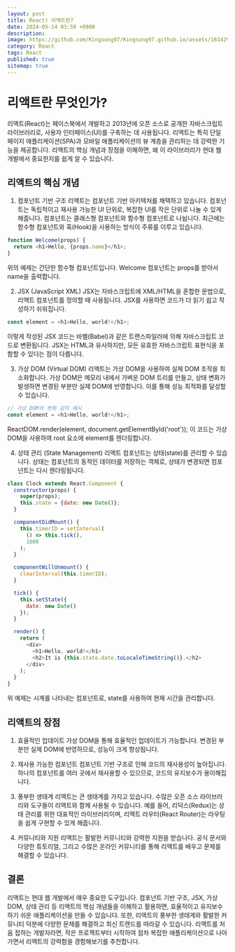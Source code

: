 ```yaml
---
layout: post
title: React) 리액트란?
date: 2024-05-14 03:59 +0900
description: 
image: https://github.com/Kingsong97/Kingsong97.github.io/assets/161429740/40a4a852-bb3e-4b05-b659-200d4f073af5
category: React
tags: React
published: true
sitemap: true
---
```


# 리액트란 무엇인가?
리액트(React)는 페이스북에서 개발하고 2013년에 오픈 소스로 공개한 자바스크립트 라이브러리로, 사용자 인터페이스(UI)를 구축하는 데 사용됩니다. 리액트는 특히 단일 페이지 애플리케이션(SPA)과 모바일 애플리케이션의 뷰 계층을 관리하는 데 강력한 기능을 제공합니다. 리액트의 핵심 개념과 장점을 이해하면, 왜 이 라이브러리가 현대 웹 개발에서 중요한지를 쉽게 알 수 있습니다.

## 리액트의 핵심 개념
1. 컴포넌트 기반 구조
리액트는 컴포넌트 기반 아키텍처를 채택하고 있습니다. 컴포넌트는 독립적이고 재사용 가능한 UI 단위로, 복잡한 UI를 작은 단위로 나눌 수 있게 해줍니다. 컴포넌트는 클래스형 컴포넌트와 함수형 컴포넌트로 나뉩니다. 최근에는 함수형 컴포넌트와 훅(Hook)을 사용하는 방식이 주류를 이루고 있습니다.

```javascript
function Welcome(props) {
  return <h1>Hello, {props.name}</h1>;
}
```
위의 예제는 간단한 함수형 컴포넌트입니다. Welcome 컴포넌트는 props를 받아서 name을 출력합니다.

2. JSX (JavaScript XML)
JSX는 자바스크립트에 XML/HTML을 혼합한 문법으로, 리액트 컴포넌트를 정의할 때 사용됩니다. JSX를 사용하면 코드가 더 읽기 쉽고 작성하기 쉬워집니다.

``` javascript
const element = <h1>Hello, world!</h1>;
```
이렇게 작성된 JSX 코드는 바벨(Babel)과 같은 트랜스파일러에 의해 자바스크립트 코드로 변환됩니다. JSX는 HTML과 유사하지만, 모든 유효한 자바스크립트 표현식을 포함할 수 있다는 점이 다릅니다.

3. 가상 DOM (Virtual DOM)
리액트는 가상 DOM을 사용하여 실제 DOM 조작을 최소화합니다. 가상 DOM은 메모리 내에서 가벼운 DOM 트리를 만들고, 상태 변화가 발생하면 변경된 부분만 실제 DOM에 반영합니다. 이를 통해 성능 최적화를 달성할 수 있습니다.

```javascript
// 가상 DOM의 변화 감지 예시
const element = <h1>Hello, world!</h1>;
```
ReactDOM.render(element, document.getElementById('root'));
이 코드는 가상 DOM을 사용하여 root 요소에 element를 렌더링합니다.

4. 상태 관리 (State Management)
리액트 컴포넌트는 상태(state)를 관리할 수 있습니다. 상태는 컴포넌트의 동적인 데이터를 저장하는 객체로, 상태가 변경되면 컴포넌트는 다시 렌더링됩니다.

```javascript
class Clock extends React.Component {
  constructor(props) {
    super(props);
    this.state = {date: new Date()};
  }

  componentDidMount() {
    this.timerID = setInterval(
      () => this.tick(),
      1000
    );
  }

  componentWillUnmount() {
    clearInterval(this.timerID);
  }

  tick() {
    this.setState({
      date: new Date()
    });
  }

  render() {
    return (
      <div>
        <h1>Hello, world!</h1>
        <h2>It is {this.state.date.toLocaleTimeString()}.</h2>
      </div>
    );
  }
}
```
위 예제는 시계를 나타내는 컴포넌트로, state를 사용하여 현재 시간을 관리합니다.

## 리액트의 장점
1. 효율적인 업데이트
가상 DOM을 통해 효율적인 업데이트가 가능합니다. 변경된 부분만 실제 DOM에 반영하므로, 성능이 크게 향상됩니다.

2. 재사용 가능한 컴포넌트
컴포넌트 기반 구조로 인해 코드의 재사용성이 높아집니다. 하나의 컴포넌트를 여러 곳에서 재사용할 수 있으므로, 코드의 유지보수가 용이해집니다.

3. 풍부한 생태계
리액트는 큰 생태계를 가지고 있습니다. 수많은 오픈 소스 라이브러리와 도구들이 리액트와 함께 사용될 수 있습니다. 예를 들어, 리덕스(Redux)는 상태 관리를 위한 대표적인 라이브러리이며, 리액트 라우터(React Router)는 라우팅을 쉽게 구현할 수 있게 해줍니다.

4. 커뮤니티와 지원
리액트는 활발한 커뮤니티와 강력한 지원을 받습니다. 공식 문서와 다양한 튜토리얼, 그리고 수많은 온라인 커뮤니티를 통해 리액트를 배우고 문제를 해결할 수 있습니다.

## 결론
리액트는 현대 웹 개발에서 매우 중요한 도구입니다. 컴포넌트 기반 구조, JSX, 가상 DOM, 상태 관리 등 리액트의 핵심 개념들을 이해하고 활용하면, 효율적이고 유지보수하기 쉬운 애플리케이션을 만들 수 있습니다. 또한, 리액트의 풍부한 생태계와 활발한 커뮤니티 덕분에 다양한 문제를 해결하고 최신 트렌드를 따라갈 수 있습니다. 리액트를 처음 접하는 개발자라면, 작은 프로젝트부터 시작하여 점차 복잡한 애플리케이션으로 나아가면서 리액트의 강력함을 경험해보기를 추천합니다.